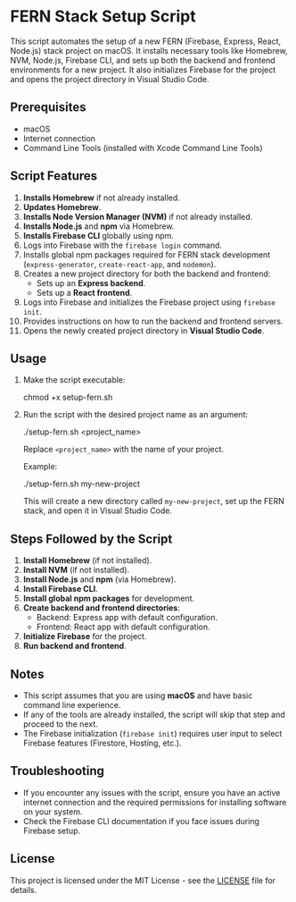 # FERN Stack Setup Script

This script automates the setup of a new FERN (Firebase, Express, React, Node.js) stack project on macOS. It installs necessary tools like Homebrew, NVM, Node.js, Firebase CLI, and sets up both the backend and frontend environments for a new project. It also initializes Firebase for the project and opens the project directory in Visual Studio Code.

## Prerequisites

- macOS
- Internet connection
- Command Line Tools (installed with Xcode Command Line Tools)

## Script Features

1. **Installs Homebrew** if not already installed.
2. **Updates Homebrew**.
3. **Installs Node Version Manager (NVM)** if not already installed.
4. **Installs Node.js** and **npm** via Homebrew.
5. **Installs Firebase CLI** globally using npm.
6. Logs into Firebase with the `firebase login` command.
7. Installs global npm packages required for FERN stack development (`express-generator`, `create-react-app`, and `nodemon`).
8. Creates a new project directory for both the backend and frontend:
    - Sets up an **Express backend**.
    - Sets up a **React frontend**.
9. Logs into Firebase and initializes the Firebase project using `firebase init`.
10. Provides instructions on how to run the backend and frontend servers.
11. Opens the newly created project directory in **Visual Studio Code**.

## Usage

1. Make the script executable:


    chmod +x setup-fern.sh


2. Run the script with the desired project name as an argument:


    ./setup-fern.sh <project_name>


    Replace `<project_name>` with the name of your project.

    Example:


    ./setup-fern.sh my-new-project
 

    This will create a new directory called `my-new-project`, set up the FERN stack, and open it in Visual Studio Code.

## Steps Followed by the Script

1. **Install Homebrew** (if not installed).
2. **Install NVM** (if not installed).
3. **Install Node.js** and **npm** (via Homebrew).
4. **Install Firebase CLI**.
5. **Install global npm packages** for development.
6. **Create backend and frontend directories**:
   - Backend: Express app with default configuration.
   - Frontend: React app with default configuration.
7. **Initialize Firebase** for the project.
8. **Run backend and frontend**.

## Notes

- This script assumes that you are using **macOS** and have basic command line experience.
- If any of the tools are already installed, the script will skip that step and proceed to the next.
- The Firebase initialization (`firebase init`) requires user input to select Firebase features (Firestore, Hosting, etc.).

## Troubleshooting

- If you encounter any issues with the script, ensure you have an active internet connection and the required permissions for installing software on your system.
- Check the Firebase CLI documentation if you face issues during Firebase setup.

## License

This project is licensed under the MIT License - see the [LICENSE](LICENSE) file for details.

